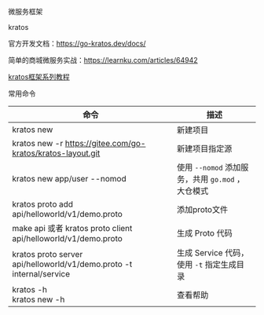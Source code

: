 微服务框架

kratos

官方开发文档：https://go-kratos.dev/docs/

简单的商城微服务实战：https://learnku.com/articles/64942

[kratos框架系列教程](https://www.bilibili.com/video/BV1de4y1y7eu/)

常用命令

| 命令                                                         | 描述                                              |
| ------------------------------------------------------------ | ------------------------------------------------- |
| kratos new <project>                                         | 新建项目                                          |
| kratos new <project> -r https://gitee.com/go-kratos/kratos-layout.git | 新建项目指定源                                    |
| kratos new app/user --nomod                                  | 使用 `--nomod` 添加服务，共用 `go.mod` ，大仓模式 |
| kratos proto add api/helloworld/v1/demo.proto                | 添加proto文件                                     |
| make api 或者 kratos proto client api/helloworld/v1/demo.proto | 生成 Proto 代码                                   |
| kratos proto server api/helloworld/v1/demo.proto -t internal/service | 生成 Service 代码，使用 `-t` 指定生成目录         |
| kratos -h<br/>kratos new -h                                  | 查看帮助                                          |





